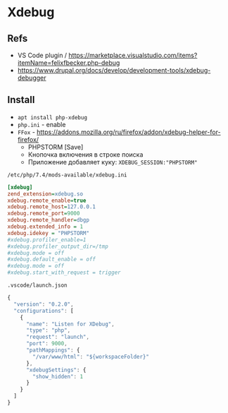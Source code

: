 # Xdebug

## Refs
* VS Code plugin / https://marketplace.visualstudio.com/items?itemName=felixfbecker.php-debug
* https://www.drupal.org/docs/develop/development-tools/xdebug-debugger

## Install
* `apt install php-xdebug`
* `php.ini` - enable
* `FFox` - https://addons.mozilla.org/ru/firefox/addon/xdebug-helper-for-firefox/
  - PHPSTORM [Save]
  - Кнопочка включения в строке поиска
  - Приложение добавляет куку: `XDEBUG_SESSION:"PHPSTORM"`

`/etc/php/7.4/mods-available/xdebug.ini`
```ini
[xdebug]
zend_extension=xdebug.so
xdebug.remote_enable=true
xdebug.remote_host=127.0.0.1
xdebug.remote_port=9000
xdebug.remote_handler=dbgp
xdebug.extended_info = 1
xdebug.idekey = "PHPSTORM"
#xdebug.profiler_enable=1
#xdebug.profiler_output_dir=/tmp
#xdebug.mode = off
#xdebug.default_enable = off
#xdebug.mode = off
#xdebug.start_with_request = trigger
```

`.vscode/launch.json`
```js
{
  "version": "0.2.0",
  "configurations": [
    {
      "name": "Listen for XDebug",
      "type": "php",
      "request": "launch",
      "port": 9000,
      "pathMappings": {
        "/var/www/html": "${workspaceFolder}"
      },
      "xdebugSettings": {
        "show_hidden": 1
      }
    }
  ]
}
```

